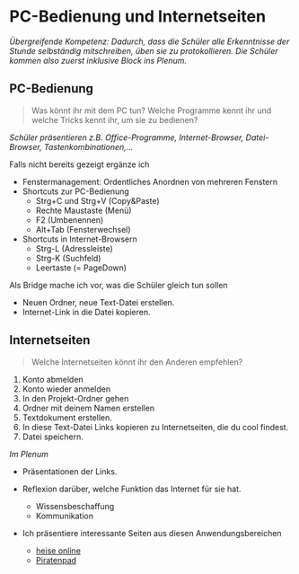 # PC-Bedienung und Internetseiten
*Übergreifende Kompetenz: Dadurch, dass die Schüler alle Erkenntnisse der Stunde selbständig mitschreiben, üben sie zu protokollieren. Die Schüler kommen also zuerst inklusive Block ins Plenum.*


## PC-Bedienung
> Was könnt ihr mit dem PC tun? Welche Programme kennt ihr und welche Tricks kennt ihr, um sie zu bedienen?

*Schüler präsentieren z.B. Office-Programme, Internet-Browser, Datei-Browser, Tastenkombinationen,...*

Falls nicht bereits gezeigt ergänze ich
* Fenstermanagement: Ordentliches Anordnen von mehreren Fenstern
* Shortcuts zur PC-Bedienung
	+ Strg+C und Strg+V (Copy&Paste)
	+ Rechte Maustaste (Menü)
	+ F2 (Umbenennen)
	+ Alt+Tab (Fensterwechsel)
* Shortcuts in Internet-Browsern
	+ Strg-L (Adressleiste)
	+ Strg-K (Suchfeld)
	+ Leertaste (= PageDown)

Als Bridge mache ich vor, was die Schüler gleich tun sollen
* Neuen Ordner, neue Text-Datei erstellen.
* Internet-Link in die Datei kopieren.

## Internetseiten
> Welche Internetseiten könnt ihr den Anderen empfehlen?

1. Konto abmelden
2. Konto wieder anmelden
3. In den Projekt-Ordner gehen
4. Ordner mit deinem Namen erstellen
5. Textdokument erstellen.
6. In diese Text-Datei Links kopieren zu Internetseiten, die du cool findest.
7. Datei speichern.

*Im Plenum*
* Präsentationen der Links.
* Reflexion darüber, welche Funktion das Internet für sie hat.
	+ Wissensbeschaffung
	+ Kommunikation
* Ich präsentiere interessante Seiten aus diesen Anwendungsbereichen
	+ [heise online]
	+ [Piratenpad]

	[heise online]: http://www.heise.de/
	[Piratenpad]: https://www.piratenpad.de/





